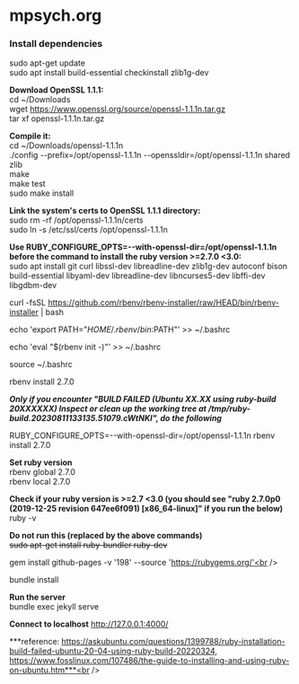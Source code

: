# mpsych.org


### Install dependencies
sudo apt-get update<br />
sudo apt install build-essential checkinstall zlib1g-dev<br />

**Download OpenSSL 1.1.1:**<br />
cd ~/Downloads<br />
wget https://www.openssl.org/source/openssl-1.1.1n.tar.gz<br />
tar xf openssl-1.1.1n.tar.gz<br />

**Compile it:**<br />
cd ~/Downloads/openssl-1.1.1n<br />
./config --prefix=/opt/openssl-1.1.1n --openssldir=/opt/openssl-1.1.1n shared zlib<br />
make<br />
make test<br />
sudo make install<br />

**Link the system's certs to OpenSSL 1.1.1 directory:**<br />
sudo rm -rf /opt/openssl-1.1.1n/certs<br />
sudo ln -s /etc/ssl/certs /opt/openssl-1.1.1n<br />

**Use RUBY_CONFIGURE_OPTS=--with-openssl-dir=/opt/openssl-1.1.1n before the command to install the ruby version >=2.7.0 <3.0:**<br />
sudo apt install git curl libssl-dev libreadline-dev zlib1g-dev autoconf bison build-essential libyaml-dev libreadline-dev libncurses5-dev libffi-dev libgdbm-dev<br />

curl -fsSL https://github.com/rbenv/rbenv-installer/raw/HEAD/bin/rbenv-installer | bash<br />

echo 'export PATH="$HOME/.rbenv/bin:$PATH"' >> ~/.bashrc<br />

echo 'eval "$(rbenv init -)"' >> ~/.bashrc<br />

source ~/.bashrc<br />

rbenv install 2.7.0<br />

***Only if you encounter "BUILD FAILED (Ubuntu XX.XX using ruby-build 20XXXXXX)
Inspect or clean up the working tree at /tmp/ruby-build.20230811133135.51079.cWtNKI", do the following***

RUBY_CONFIGURE_OPTS=--with-openssl-dir=/opt/openssl-1.1.1n rbenv install 2.7.0<br />

**Set ruby version**<br />
rbenv global 2.7.0<br />
rbenv local 2.7.0<br />

**Check if your ruby version is >=2.7 <3.0 (you should see "ruby 2.7.0p0 (2019-12-25 revision 647ee6f091) [x86_64-linux]" if you run the below)**<br />
ruby -v<br />

**Do not run this (replaced by the above commands)**<br />
~~sudo apt-get install ruby-bundler ruby-dev~~<br />

gem install github-pages -v '198' --source 'https://rubygems.org/'<br />

bundle install<br />

**Run the server**<br />
bundle exec jekyll serve<br />

**Connect to localhost**
http://127.0.0.1:4000/<br />

***reference: https://askubuntu.com/questions/1399788/ruby-installation-build-failed-ubuntu-20-04-using-ruby-build-20220324, https://www.fosslinux.com/107486/the-guide-to-installing-and-using-ruby-on-ubuntu.htm***<br />
